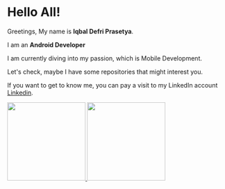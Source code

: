 # Hello All! 

Greetings, My name is **Iqbal Defri Prasetya**.

I am an **Android Developer**

I am currently diving into my passion, which is Mobile Development.

Let's check, maybe I have some repositories that might interest you.

If you want to get to know me, you can pay a visit to my LinkedIn account [Linkedin](https://www.linkedin.com/in/fajar-alif-riyandi-82771a246/).  
<p align="left">
<a href="https://github.com/m1tsuha4">
  <img height="180em" src="https://github-readme-stats-eight-theta.vercel.app/api?username=m1tsuha4&show_icons=true&theme=algolia&include_all_commits=true&count_private=true"/>
  <img height="180em" src="https://github-readme-stats-eight-theta.vercel.app/api/top-langs/?username=m1tsuha4&layout=compact&langs_count=8&theme=algolia"/>
</a>
</p>
